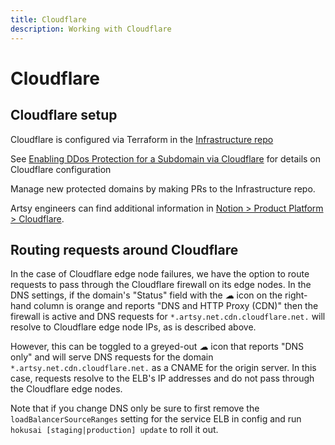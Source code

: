 ```yaml
---
title: Cloudflare
description: Working with Cloudflare
---
```


# Cloudflare

## Cloudflare setup

Cloudflare is configured via Terraform in the [Infrastructure repo](https://github.com/artsy/infrastructure/blob/master/terraform/staging/cloudflare.tf)

See [Enabling DDos Protection for a Subdomain via Cloudflare](https://www.notion.so/artsy/Cloudflare-80c2c0ed608644199e3eeb9da36f3b94#b8f87c4885374c019932f29b0ec318cb) for details on Cloudflare configuration

Manage new protected domains by making PRs to the Infrastructure repo.

Artsy engineers can find additional information in [Notion > Product Platform > Cloudflare](https://www.notion.so/artsy/Cloudflare-80c2c0ed608644199e3eeb9da36f3b94).

## Routing requests around Cloudflare

In the case of Cloudflare edge node failures, we have the option to route requests to pass through the Cloudflare firewall on its edge nodes.  In the DNS settings, if the domain's "Status" field with the *☁* icon on the right-hand column is orange and reports "DNS and HTTP Proxy (CDN)" then the firewall is active and DNS requests for `*.artsy.net.cdn.cloudflare.net.` will resolve to Cloudflare edge node IPs, as is described above.

However, this can be toggled to a greyed-out *☁* icon that reports "DNS only" and will serve DNS requests for the domain `*.artsy.net.cdn.cloudflare.net.` as a CNAME for the origin server.  In this case, requests resolve to the ELB's IP addresses and do not pass through the Cloudflare edge nodes.

Note that if you change DNS only be sure to first remove the `loadBalancerSourceRanges` setting for the service ELB in config and run `hokusai [staging|production] update` to roll it out.
